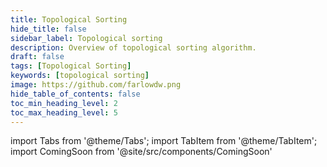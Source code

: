 ```yaml
---
title: Topological Sorting
hide_title: false
sidebar_label: Topological sorting
description: Overview of topological sorting algorithm.
draft: false
tags: [Topological Sorting]
keywords: [topological sorting]
image: https://github.com/farlowdw.png
hide_table_of_contents: false
toc_min_heading_level: 2
toc_max_heading_level: 5
---
```


import Tabs from '@theme/Tabs';
import TabItem from '@theme/TabItem';
import ComingSoon from '@site/src/components/ComingSoon'

<ComingSoon />